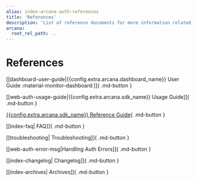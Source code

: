 ```yaml
---
alias: index-arcana-auth-references
title: 'References'
description: 'List of reference documents for more information related to Arcana Auth.'
arcana:
  root_rel_path: ..
---
```


# References

[[dashboard-user-guide|{{config.extra.arcana.dashboard_name}} User Guide :material-monitor-dashboard:]]{ .md-button }

[[web-auth-usage-guide|{{config.extra.arcana.sdk_name}} Usage Guide]]{ .md-button }

[{{config.extra.arcana.sdk_name}} Reference Guide](https://authsdk-ref-guide.netlify.app/){ .md-button }

[[index-faq| FAQ]]{ .md-button }

[[troubleshooting| Troubleshooting]]{ .md-button }

[[web-auth-error-msg|Handling Auth Errors]]{ .md-button }

[[index-changelog| Changelog]]{ .md-button }

[[index-archives| Archives]]{ .md-button }